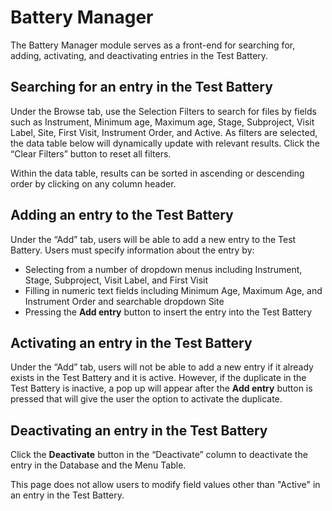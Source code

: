 # Battery Manager

The Battery Manager module serves as a front-end for searching for, adding, activating, and deactivating entries in the Test Battery.

## Searching for an entry in the Test Battery

Under the Browse tab, use the Selection Filters to search for files by fields such 
as Instrument, Minimum age, Maximum age, Stage, Subproject, Visit Label,
Site, First Visit, Instrument Order, and Active. As filters are selected, the data table below will
dynamically update with relevant results. Click the “Clear Filters”
button to reset all filters.

Within the data table, results can be sorted in ascending or descending order by 
clicking on any column header.

## Adding an entry to the Test Battery

Under the “Add” tab, users will be able to add a new entry to the Test Battery.
Users must specify information about the entry by:
- Selecting from a number of dropdown menus including Instrument, Stage, Subproject, Visit Label, and First Visit
- Filling in numeric text fields including Minimum Age, Maximum Age, and Instrument Order and searchable dropdown Site
- Pressing the **Add entry** button to insert the entry into the Test Battery

## Activating an entry in the Test Battery

Under the “Add” tab, users will not be able to add a new entry if it already exists in the Test Battery and it is active.
However, if the duplicate in the Test Battery is inactive, a pop up will appear after the **Add entry** button is pressed that will give the user the option to activate the duplicate.

## Deactivating an entry in the Test Battery

Click the **Deactivate** button in the “Deactivate” column to deactivate the entry in the Database and the Menu Table.

This page does not allow users to modify field values other than "Active" in an entry in the Test Battery.
